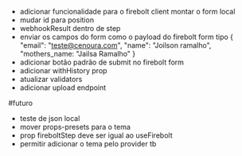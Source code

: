 * adicionar funcionalidade para o firebolt client montar o form local
* mudar id para position
*  webhookResult dentro de step
* enviar os campos do form como o payload do firebolt form tipo
{
  "email": "teste@cenoura.com",
  "name": "Joilson ramalho",
  "mothers_name: "Jailsa Ramalho"
}
* adicionar botão padrão de submit no firebolt form
* adicionar withHistory prop
* atualizar validators
* adicionar upload endpoint


#futuro

* teste de json local
* mover props-presets para o tema
* prop fireboltStep deve ser igual ao useFirebolt
* permitir adicionar o tema pelo provider tb



